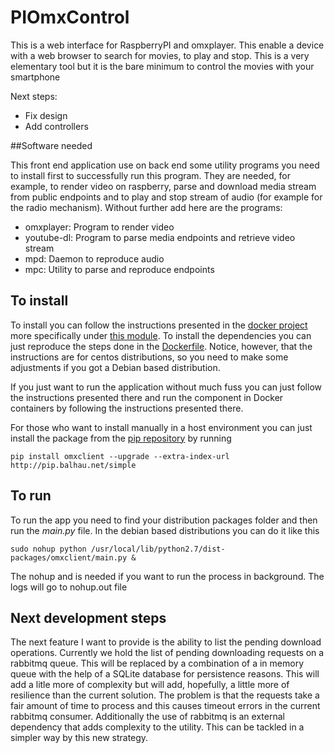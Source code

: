 # PIOmxControl

This is a web interface for RaspberryPI and omxplayer. This enable a device with a web browser
to search for movies, to play and stop. This is a very elementary tool but it is the bare minimum to
control the movies with your smartphone

Next steps:

* Fix design
* Add controllers

##Software needed

This front end application use on back end some utility programs you need to install first to successfully run this program. They are needed, for example, to render video on raspberry, parse and download media stream from public endpoints and to play and stop stream of audio (for example for the radio mechanism).
Without further add here are the programs:

* omxplayer: Program to render video
* youtube-dl: Program to parse media endpoints and retrieve video stream
* mpd: Daemon to reproduce audio
* mpc: Utility to parse and reproduce endpoints

## To install

To install you can follow the instructions presented in the [docker project](http://git.balhau.net/docker.git/) more specifically under [this module](http://git.balhau.net/docker.git/tree/master/omxclient/). To install the dependencies you can just reproduce the steps done in the [Dockerfile](http://git.balhau.net/docker.git/blob/master/omxclient/Dockerfile). Notice, however, that the instructions are for centos distributions, so you need to make some adjustments if you got a Debian based distribution.

If you just want to run the application without much fuss you can just follow the instructions presented there and run the component in Docker containers by following the instructions presented there.

For those who want to install manually in a host environment you can just install the package from the [pip repository]() by running

    pip install omxclient --upgrade --extra-index-url  http://pip.balhau.net/simple

## To run

To run the app you need to find your distribution packages folder and then run the *main.py* file. In the debian based distributions you can do it like this

    sudo nohup python /usr/local/lib/python2.7/dist-packages/omxclient/main.py &

The nohup and is needed if you want to run the process in background. The logs will go to nohup.out file

## Next development steps

The next feature I want to provide is the ability to list the pending download operations. Currently we hold the list of pending downloading requests on a rabbitmq queue. This will be replaced by a combination of a in memory queue with the help of a SQLite database for persistence reasons. This will add a litle more of complexity but will add, hopefully, a little more of resilience  than the current solution. The problem is that the requests take a fair amount of time to process and this causes timeout errors in the current rabbitmq consumer. Additionally the use of rabbitmq is an external dependency that adds complexity to the utility. This can be tackled in a simpler way by this new strategy.
